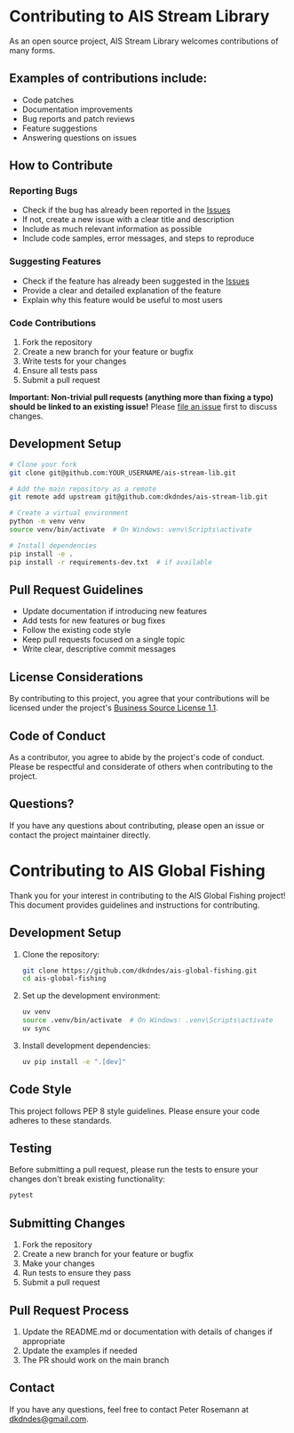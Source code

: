 # Contributing to AIS Stream Library

As an open source project, AIS Stream Library welcomes contributions of many forms.

## Examples of contributions include:

- Code patches
- Documentation improvements
- Bug reports and patch reviews
- Feature suggestions
- Answering questions on issues

## How to Contribute

### Reporting Bugs

- Check if the bug has already been reported in the [Issues](https://github.com/dkdndes/ais-stream-lib/issues)
- If not, create a new issue with a clear title and description
- Include as much relevant information as possible
- Include code samples, error messages, and steps to reproduce

### Suggesting Features

- Check if the feature has already been suggested in the [Issues](https://github.com/dkdndes/ais-stream-lib/issues)
- Provide a clear and detailed explanation of the feature
- Explain why this feature would be useful to most users

### Code Contributions

1. Fork the repository
2. Create a new branch for your feature or bugfix
3. Write tests for your changes
4. Ensure all tests pass
5. Submit a pull request

**Important: Non-trivial pull requests (anything more than fixing a typo) should be linked to an existing issue!** Please [file an issue](https://github.com/dkdndes/ais-stream-lib/issues/new) first to discuss changes.

## Development Setup

```bash
# Clone your fork
git clone git@github.com:YOUR_USERNAME/ais-stream-lib.git

# Add the main repository as a remote
git remote add upstream git@github.com:dkdndes/ais-stream-lib.git

# Create a virtual environment
python -m venv venv
source venv/bin/activate  # On Windows: venv\Scripts\activate

# Install dependencies
pip install -e .
pip install -r requirements-dev.txt  # if available
```

## Pull Request Guidelines

- Update documentation if introducing new features
- Add tests for new features or bug fixes
- Follow the existing code style
- Keep pull requests focused on a single topic
- Write clear, descriptive commit messages

## License Considerations

By contributing to this project, you agree that your contributions will be licensed under the project's [Business Source License 1.1](LICENSE).

## Code of Conduct

As a contributor, you agree to abide by the project's code of conduct. Please be respectful and considerate of others when contributing to the project.

## Questions?

If you have any questions about contributing, please open an issue or contact the project maintainer directly.
# Contributing to AIS Global Fishing

Thank you for your interest in contributing to the AIS Global Fishing project! This document provides guidelines and instructions for contributing.

## Development Setup

1. Clone the repository:
   ```bash
   git clone https://github.com/dkdndes/ais-global-fishing.git
   cd ais-global-fishing
   ```

2. Set up the development environment:
   ```bash
   uv venv
   source .venv/bin/activate  # On Windows: .venv\Scripts\activate
   uv sync
   ```

3. Install development dependencies:
   ```bash
   uv pip install -e ".[dev]"
   ```

## Code Style

This project follows PEP 8 style guidelines. Please ensure your code adheres to these standards.

## Testing

Before submitting a pull request, please run the tests to ensure your changes don't break existing functionality:

```bash
pytest
```

## Submitting Changes

1. Fork the repository
2. Create a new branch for your feature or bugfix
3. Make your changes
4. Run tests to ensure they pass
5. Submit a pull request

## Pull Request Process

1. Update the README.md or documentation with details of changes if appropriate
2. Update the examples if needed
3. The PR should work on the main branch

## Contact

If you have any questions, feel free to contact Peter Rosemann at dkdndes@gmail.com.
